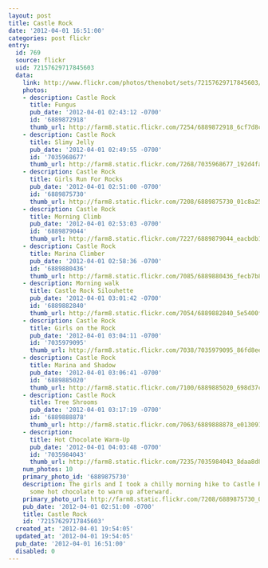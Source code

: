 ```yaml
---
layout: post
title: Castle Rock
date: '2012-04-01 16:51:00'
categories: post flickr
entry:
  id: 769
  source: flickr
  uid: 72157629717845603
  data:
    link: http://www.flickr.com/photos/thenobot/sets/72157629717845603/
    photos:
    - description: Castle Rock
      title: Fungus
      pub_date: '2012-04-01 02:43:12 -0700'
      id: '6889872918'
      thumb_url: http://farm8.static.flickr.com/7254/6889872918_6cf7d8c00a_s.jpg
    - description: Castle Rock
      title: Slimy Jelly
      pub_date: '2012-04-01 02:49:55 -0700'
      id: '7035968677'
      thumb_url: http://farm8.static.flickr.com/7268/7035968677_192d4fa726_s.jpg
    - description: Castle Rock
      title: Girls Run For Rocks
      pub_date: '2012-04-01 02:51:00 -0700'
      id: '6889875730'
      thumb_url: http://farm8.static.flickr.com/7208/6889875730_01c8a258e5_s.jpg
    - description: Castle Rock
      title: Morning Climb
      pub_date: '2012-04-01 02:53:03 -0700'
      id: '6889879044'
      thumb_url: http://farm8.static.flickr.com/7227/6889879044_eacbdb1f46_s.jpg
    - description: Castle Rock
      title: Marina Climber
      pub_date: '2012-04-01 02:58:36 -0700'
      id: '6889880436'
      thumb_url: http://farm8.static.flickr.com/7085/6889880436_fecb7b8e6e_s.jpg
    - description: Morning walk
      title: Castle Rock Silouhette
      pub_date: '2012-04-01 03:01:42 -0700'
      id: '6889882840'
      thumb_url: http://farm8.static.flickr.com/7054/6889882840_5e5400f2d1_s.jpg
    - description: Castle Rock
      title: Girls on the Rock
      pub_date: '2012-04-01 03:04:11 -0700'
      id: '7035979095'
      thumb_url: http://farm8.static.flickr.com/7038/7035979095_86fd8eecc3_s.jpg
    - description: Castle Rock
      title: Marina and Shadow
      pub_date: '2012-04-01 03:06:41 -0700'
      id: '6889885020'
      thumb_url: http://farm8.static.flickr.com/7100/6889885020_698d37c011_s.jpg
    - description: Castle Rock
      title: Tree Shrooms
      pub_date: '2012-04-01 03:17:19 -0700'
      id: '6889888878'
      thumb_url: http://farm8.static.flickr.com/7063/6889888878_e013091041_s.jpg
    - description: 
      title: Hot Chocolate Warm-Up
      pub_date: '2012-04-01 04:03:48 -0700'
      id: '7035984043'
      thumb_url: http://farm8.static.flickr.com/7235/7035984043_8daa8d8dbe_s.jpg
    num_photos: 10
    primary_photo_id: '6889875730'
    description: The girls and I took a chilly morning hike to Castle Rock, then had
      some hot chocolate to warm up afterward.
    primary_photo_url: http://farm8.static.flickr.com/7208/6889875730_01c8a258e5_m.jpg
    pub_date: '2012-04-01 02:51:00 -0700'
    title: Castle Rock
    id: '72157629717845603'
  created_at: '2012-04-01 19:54:05'
  updated_at: '2012-04-01 19:54:05'
  pub_date: '2012-04-01 16:51:00'
  disabled: 0
---
```

